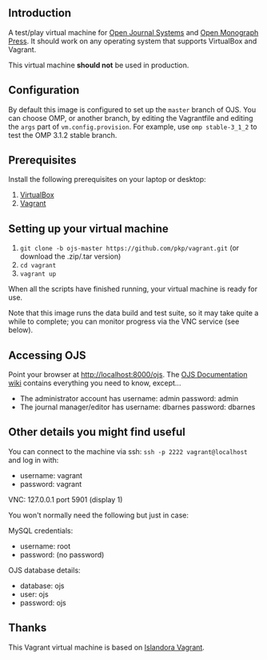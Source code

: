 ## Introduction

A test/play virtual machine for [Open Journal Systems](http://pkp.sfu.ca/ojs/)
and [Open Monograph Press](http://pkp.sfu.ca/omp). It should work on any
operating system that supports VirtualBox and Vagrant.

This virtual machine **should not** be used in production.

## Configuration

By default this image is configured to set up the `master` branch of OJS.
You can choose OMP, or another branch, by editing the Vagrantfile and editing
the `args` part of `vm.config.provision`. For example, use `omp stable-3_1_2`
to test the OMP 3.1.2 stable branch.

## Prerequisites

Install the following prerequisites on your laptop or desktop:

1. [VirtualBox](https://www.virtualbox.org/)
2. [Vagrant](http://www.vagrantup.com/)

## Setting up your virtual machine

1. `git clone -b ojs-master https://github.com/pkp/vagrant.git` (or download the .zip/.tar version)
2. `cd vagrant`
3. `vagrant up`

When all the scripts have finished running, your virtual machine is ready for use.

Note that this image runs the data build and test suite, so it may take quite a while to complete; you can monitor progress via the VNC service (see below).

## Accessing OJS

Point your browser at [http://localhost:8000/ojs](http://localhost:8000/ojs). The [OJS Documentation wiki](https://pkp.sfu.ca/wiki/index.php?title=OJS_Documentation) contains everything you need to know, except...
* The administrator account has username: admin password: admin
* The journal manager/editor has username: dbarnes password: dbarnes

## Other details you might find useful

You can connect to the machine via ssh: `ssh -p 2222 vagrant@localhost` and log in with:
  - username: vagrant
  - password: vagrant

VNC: 127.0.0.1 port 5901 (display 1)

You won't normally need the following but just in case:

MySQL credentials:
  - username: root
  - password: (no password)

OJS database details:
  - database: ojs
  - user: ojs
  - password: ojs

## Thanks

This Vagrant virtual machine is based on [Islandora Vagrant](https://github.com/Islandora-Labs/islandora_vagrant).
